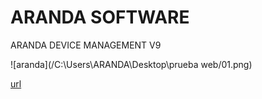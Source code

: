 # ARANDA SOFTWARE 

ARANDA DEVICE MANAGEMENT V9 



![aranda](/C:\Users\ARANDA\Desktop\prueba web/01.png)

 [url](https://angelicamariagranados-cyber.github.io/Pruebas)


